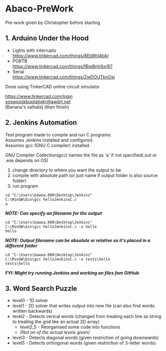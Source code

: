 # Abaco-PreWork
Pre-work given by Christopher before starting

## 1. Arduino Under the Hood

- Lights with interrupts  
https://www.tinkercad.com/things/8EbRhI4tiAr
- PORTB  
https://www.tinkercad.com/things/fBwBnV4xrR7
- Serial  
https://www.tinkercad.com/things/2wDOUTknOxj

Done using TinkerCAD online circuit simulator

https://www.tinkercad.com/login  
xoswqzskbuptatjqkr@awdrt.net  
[Banana's valhala] (then finish)

## 2. Jenkins Automation
Test program made to compile and run C programs.  
Assumes Jenkins installed and configured.  
Assumes gcc (GNU C compiler) installed.

GNU Compiler Collection(gcc) names the file as 'a' if not specified(.out or .exe depends on OS)

1. change directory to where you want the output to be
2. compile with absolute path (or just name if output folder is also source folder)
3. run program

```
cd "C:\Users\bawoa.000\Desktop\Jenkins"
C:\MinGW\bin\gcc helloJenkinsC.c
a
```

**_NOTE: Can specify an filename for the output_**

```
cd "C:\Users\bawoa.000\Desktop\Jenkins"
C:\MinGW\bin\gcc helloJenkinsC.c -o hello
hello
```

*__NOTE: Output filename can be absolute or relative so it's placed in a different folder__*

```
cd "C:\Users\bawoa.000\Desktop\Jenkins"
C:\MinGW\bin\gcc helloJenkinsC.c -o tests\hello
tests\hello
```

_**FYI: Might try running Jenkins and working on files fom GitHub**_

## 3. Word Search Puzzle
* level0 - 1D solver
* level1 - 2D solver that writes output into new file (can also find words written backwards)
* level2 - Detects verical words (changed from treating each line as string to treating the grid like an actual 2D array)
  - level2_5 - Reorganised some code into functions
  * *(Not on of the actual levels given)*
* level3 - Detects diagonal words (given restriction of going downwards)
* level5 - Detects orthogonal words (given restriction of 3-letter words)





